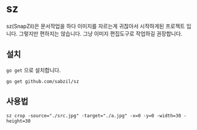 sz
==
sz(SnapZil)은 문서작업을 하다 이미지를 자르는게 귀찮아서 시작하게된 프로젝트 입니다. 그렇지만 편하지는 않습니다.
그냥 이미지 편집도구로 작업하길 권장합니다.

## 설치
`go get` 으로 설치합니다.
```
go get github.com/sabzil/sz
```

## 사용법
```
sz crop -source="./src.jpg" -target="./a.jpg" -x=0 -y=0 -width=30 -height=30
```

